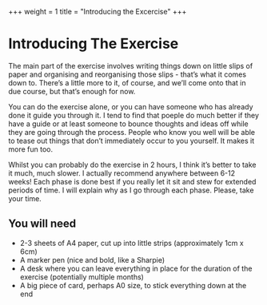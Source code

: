 +++
weight = 1
title = "Introducing the Excercise"
+++


# Introducing The Exercise

The main part of the exercise involves writing things down on little slips of paper and organising and reorganising those slips - that’s what it comes down to.  There’s a little more to it, of course, and we’ll come onto that in due course, but that’s enough for now.

You can do the exercise alone, or you can have someone who has already done it guide you through it.  I tend to find that poeple do much better if they have a guide or at least someone to bounce thoughts and ideas off while they are going through the process.  People who know you well will be able to tease out things that don’t immediately occur to you yourself.  It makes it more fun too.

Whilst you can probably do the exercise in 2 hours, I think it’s better to take it much, much slower.  I actually recommend anywhere between 6-12 weeks! Each phase is done best if you really let it sit and stew for extended periods of time.  I will explain why as I go through each phase.  Please, take your time.

## You will need

- 2-3 sheets of A4 paper, cut up into little strips (approximately 1cm x 6cm)
- A marker pen (nice and bold, like a Sharpie)
- A desk where you can leave everything in place for the duration of the exercise (potentially multiple months)
- A big piece of card, perhaps A0 size, to stick everything down at the end


